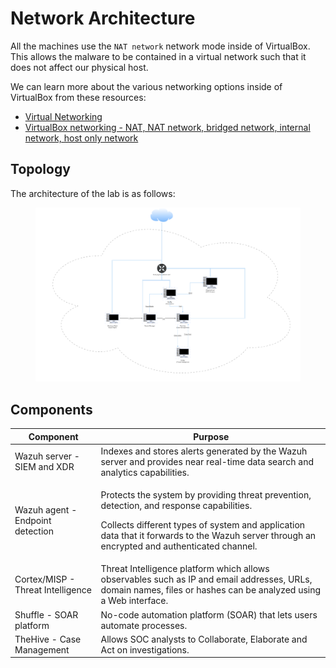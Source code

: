 # Network Architecture

All the machines use the `NAT network` network mode inside of VirtualBox. This allows the malware to be contained in a virtual network such that it does not affect our physical host.

We can learn more about the various networking options inside of VirtualBox from these resources:

* [Virtual Networking](https://www.virtualbox.org/manual/ch06.html)
* [VirtualBox networking - NAT, NAT network, bridged network, internal network, host only network](https://www.youtube.com/watch?v=2Fkf6Kysh7I\&t=461s)



## Topology

The architecture of the lab is as follows:

<figure><img src="../.gitbook/assets/Architecture.drawio.svg" alt=""><figcaption></figcaption></figure>



## Components

| Component                         | Purpose                                                                                                                                                                                                                                              |
| --------------------------------- | ---------------------------------------------------------------------------------------------------------------------------------------------------------------------------------------------------------------------------------------------------- |
| Wazuh server - SIEM and XDR       | Indexes and stores alerts generated by the Wazuh server and provides near real-time data search and analytics capabilities.                                                                                                                          |
| Wazuh agent - Endpoint detection  | <p>Protects the system by providing threat prevention, detection, and response capabilities. </p><p>Collects different types of system and application data that it forwards to the Wazuh server through an encrypted and authenticated channel.</p> |
| Cortex/MISP - Threat Intelligence | Threat Intelligence platform which allows observables such as IP and email addresses, URLs, domain names, files or hashes can be analyzed using a Web interface.                                                                                     |
| Shuffle - SOAR platform           | No-code automation platform (SOAR) that lets users automate processes.                                                                                                                                                                               |
| TheHive - Case Management         | Allows SOC analysts to Collaborate, Elaborate and Act on investigations.                                                                                                                                                                             |
